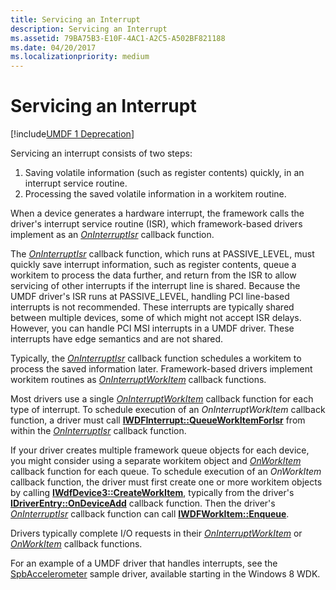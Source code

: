 ```yaml
---
title: Servicing an Interrupt
description: Servicing an Interrupt
ms.assetid: 79BA75B3-E10F-4AC1-A2C5-A502BF821188
ms.date: 04/20/2017
ms.localizationpriority: medium
---
```


# Servicing an Interrupt


[!include[UMDF 1 Deprecation](../umdf-1-deprecation.md)]

Servicing an interrupt consists of two steps:

1.  Saving volatile information (such as register contents) quickly, in an interrupt service routine.
2.  Processing the saved volatile information in a workitem routine.

When a device generates a hardware interrupt, the framework calls the driver's interrupt service routine (ISR), which framework-based drivers implement as an [*OnInterruptIsr*](https://msdn.microsoft.com/library/windows/hardware/hh463902) callback function.

The [*OnInterruptIsr*](https://msdn.microsoft.com/library/windows/hardware/hh463902) callback function, which runs at PASSIVE\_LEVEL, must quickly save interrupt information, such as register contents, queue a workitem to process the data further, and return from the ISR to allow servicing of other interrupts if the interrupt line is shared. Because the UMDF driver's ISR runs at PASSIVE\_LEVEL, handling PCI line-based interrupts is not recommended. These interrupts are typically shared between multiple devices, some of which might not accept ISR delays. However, you can handle PCI MSI interrupts in a UMDF driver. These interrupts have edge semantics and are not shared.

Typically, the [*OnInterruptIsr*](https://msdn.microsoft.com/library/windows/hardware/hh463902) callback function schedules a workitem to process the saved information later. Framework-based drivers implement workitem routines as [*OnInterruptWorkItem*](https://msdn.microsoft.com/library/windows/hardware/hh463905) callback functions.

Most drivers use a single [*OnInterruptWorkItem*](https://msdn.microsoft.com/library/windows/hardware/hh463905) callback function for each type of interrupt. To schedule execution of an *OnInterruptWorkItem* callback function, a driver must call [**IWDFInterrupt::QueueWorkItemForIsr**](https://msdn.microsoft.com/library/windows/hardware/hh451314) from within the [*OnInterruptIsr*](https://msdn.microsoft.com/library/windows/hardware/hh463902) callback function.

If your driver creates multiple framework queue objects for each device, you might consider using a separate workitem object and [*OnWorkItem*](https://msdn.microsoft.com/library/windows/hardware/hh463909) callback function for each queue. To schedule execution of an *OnWorkItem* callback function, the driver must first create one or more workitem objects by calling [**IWdfDevice3::CreateWorkItem**](https://msdn.microsoft.com/library/windows/hardware/hh451213), typically from the driver's [**IDriverEntry::OnDeviceAdd**](https://msdn.microsoft.com/library/windows/hardware/ff554896) callback function. Then the driver's [*OnInterruptIsr*](https://msdn.microsoft.com/library/windows/hardware/hh463902) callback function can call [**IWDFWorkItem::Enqueue**](https://msdn.microsoft.com/library/windows/hardware/hh463883).

Drivers typically complete I/O requests in their [*OnInterruptWorkItem*](https://msdn.microsoft.com/library/windows/hardware/hh463905) or [*OnWorkItem*](https://msdn.microsoft.com/library/windows/hardware/hh463909) callback functions.

For an example of a UMDF driver that handles interrupts, see the [SpbAccelerometer](https://go.microsoft.com/fwlink/p/?linkid=256189) sample driver, available starting in the Windows 8 WDK.

 

 





